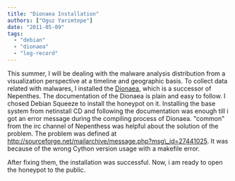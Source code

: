 ```yaml
---
title: "Dionaea Installation"
authors: ["Oguz Yarimtepe"]
date: "2011-05-09"
tags: 
  - "debian"
  - "dionaea"
  - "log-record"
---
```


This summer, I will be dealing with the malware analysis distribution from a visualization perspective at a timeline and geographic basis. To collect data related with malwares, I installed the [Dionaea](http://dionaea.carnivore.it), which is a successor of Nepenthes. The documentation of the Dionaea is plain and easy to follow. I chosed Debian Squeeze to install the honeypot on it. Installing the base system from netinstall CD and following the documentation was enough till i got an error message during the compiling process of Dionaea. "common" from the irc channel of Nepenthess was helpful about the solution of the problem. The problem was defined at http://sourceforge.net/mailarchive/message.php?msg\_id=27441025. It was because of the wrong Cython version usage with a makefile error.  
  
After fixing them, the installation was successful. Now, i am ready to open the honeypot to the public.
